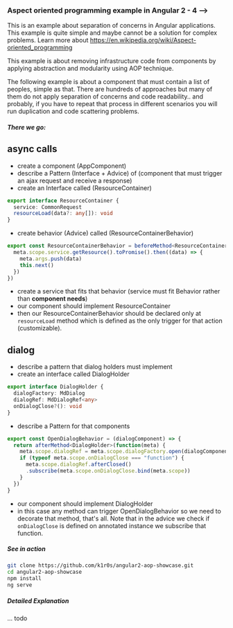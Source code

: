 ### Aspect oriented programming example in Angular 2 - 4 -->

This is an example about separation of concerns in Angular applications. This example is quite simple and maybe cannot be a solution for complex problems. Learn more about https://en.wikipedia.org/wiki/Aspect-oriented_programming

This example is about removing infrastructure code from components by applying abstraction and modularity using AOP technique.

The following example is about a component that must contain a list of peoples, simple as that. There are hundreds of approaches but many of them do not apply separation of concerns and code readability.. and probably, if you have to repeat that process in different scenarios you will run duplication and code scattering problems.

##### There we go:

## async calls

- create a component (AppComponent)
- describe a Pattern (Interface + Advice) of (component that must trigger an ajax request and receive a response)
- create an Interface called (ResourceContainer)
```typescript
export interface ResourceContainer {
  service: CommonRequest
  resourceLoad(data?: any[]): void
}
```
- create behavior (Advice) called (ResourceContainerBehavior)
```typescript
export const ResourceContainerBehavior = beforeMethod<ResourceContainer, "resourceLoad">(function(meta) {
  meta.scope.service.getResource().toPromise().then((data) => {
    meta.args.push(data)
    this.next()
  })
})
```
- create a service that fits that behavior (service must fit Behavior rather than **component needs**)
- our component should implement ResourceContainer
- then our ResourceContainerBehavior should be declared only at `resourceLoad` method which is defined as the only trigger for that action (customizable).

## dialog

- describe a pattern that dialog holders must implement
- create an interface called DialogHolder
```typescript
export interface DialogHolder {
  dialogFactory: MdDialog
  dialogRef: MdDialogRef<any>
  onDialogClose?(): void
}
```
- describe a Pattern for that components
```typescript
export const OpenDialogBehavior = (dialogComponent) => {
  return afterMethod<DialogHolder>(function(meta) {
    meta.scope.dialogRef = meta.scope.dialogFactory.open(dialogComponent, { data: meta.result })
    if (typeof meta.scope.onDialogClose === "function") {
      meta.scope.dialogRef.afterClosed()
      .subscribe(meta.scope.onDialogClose.bind(meta.scope))
    }
  })
}
```
- our component should implement DialogHolder
- in this case any method can trigger OpenDialogBehavior so we need to decorate that method, that's all. Note that in the advice we check if `onDialogClose` is defined on annotated instance we subscribe that function.
 

##### See in action

```bash
git clone https://github.com/k1r0s/angular2-aop-showcase.git
cd angular2-aop-showcase
npm install
ng serve
```

##### Detailed Explanation

... todo
